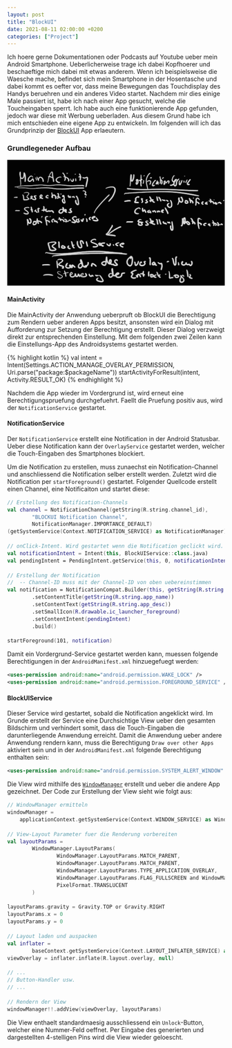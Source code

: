 ```yaml
---
layout: post
title: "BlockUI"
date: 2021-08-11 02:00:00 +0200
categories: ["Project"]
---
```

Ich hoere gerne Dokumentationen oder Podcasts auf Youtube ueber mein Android Smartphone. Ueberlicherweise trage ich dabei Kopfhoerer und beschaeftige mich dabei mit etwas anderem. Wenn ich beispielsweise die Waesche mache, befindet sich mein Smartphone in der Hosentasche und dabei kommt es oefter vor, dass meine Bewegungen das Touchdisplay des Handys beruehren und ein anderes Video startet. Nachdem mir dies einige Male passiert ist, habe ich nach einer App gesucht, welche die Toucheingaben sperrt. Ich habe auch eine funktionierende App gefunden, jedoch war diese mit Werbung ueberladen. Aus diesem Grund habe ich mich entschieden eine eigene App zu entwickeln. Im folgenden will ich das Grundprinzip der [BlockUI](https://github.com/matseee/block-ui) App erlaeutern. 

### Grundlegeneder Aufbau
![Block-UI Overview](/assets/images/2021-08-11_blockui_overview.png)

#### MainActivity
Die MainActivity der Anwendung ueberpruft ob BlockUI die Berechtigung zum Rendern ueber anderen Apps besitzt, ansonsten wird ein Dialog mit Aufforderung zur Setzung der Berechtigung erstellt. Dieser Dialog verzweigt direkt zur entsprechenden Einstellung. Mit dem folgenden zwei Zeilen kann die Einstellungs-App des Androidsystems gestartet werden.

{% highlight kotlin %}
val intent = Intent(Settings.ACTION_MANAGE_OVERLAY_PERMISSION, Uri.parse("package:$packageName"))
startActivityForResult(intent, Activity.RESULT_OK)
{% endhighlight %}

Nachdem die App wieder im Vordergrund ist, wird erneut eine Berechtigungspruefung durchgefuehrt. Faellt die Pruefung positiv aus, wird der `NotificationService` gestartet.

#### NotificationService
Der `NotificationService` erstellt eine Notification in der Android Statusbar. Ueber diese Notification kann der `OverlayService` gestartet werden, welcher die Touch-Eingaben des Smartphones blockiert.

Um die Notification zu erstellen, muss zunaechst ein Notification-Channel und anschliessend die Notification selber erstellt werden. Zuletzt wird die Notification per `startForeground()` gestartet. Folgender Quellcode erstellt einen Channel, eine Notificaiton und startet diese:


```kotlin
// Erstellung des Notification-Channels
val channel = NotificationChannel(getString(R.string.channel_id),
        "BLOCKUI Notification Channel",
        NotificationManager.IMPORTANCE_DEFAULT)
(getSystemService(Context.NOTIFICATION_SERVICE) as NotificationManager).createNotificationChannel(channel)

// onClick-Intent. Wird gestartet wenn die Notification geclickt wird.
val notificationIntent = Intent(this, BlockUIService::class.java)
val pendingIntent = PendingIntent.getService(this, 0, notificationIntent, 0)

// Erstellung der Notification
//  -- Channel-ID muss mit der Channel-ID von oben uebereinstimmen
val notification = NotificationCompat.Builder(this, getString(R.string.channel_id))
        .setContentTitle(getString(R.string.app_name))
        .setContentText(getString(R.string.app_desc))
        .setSmallIcon(R.drawable.ic_launcher_foreground)
        .setContentIntent(pendingIntent)
        .build()

startForeground(101, notification)
```

Damit ein Vordergrund-Service gestartet werden kann, muessen folgende Berechtigungen in der `AndroidManifest.xml` hinzuegefuegt werden:

```xml
<uses-permission android:name="android.permission.WAKE_LOCK" />
<uses-permission android:name="android.permission.FOREGROUND_SERVICE" />
```


#### BlockUIService
Dieser Service wird gestartet, sobald die Notification angeklickt wird. Im Grunde erstellt der Service eine Durchsichtige View ueber den gesamten Bildschirm und verhindert somit, dass die Touch-Eingaben die darunterliegende Anwendung erreicht. Damit die Anwendung ueber andere Anwendung rendern kann, muss die Berechtigung `Draw over other Apps` aktiviert sein und in der `AndroidManifest.xml` folgende Berechtigung enthalten sein:

```xml
<uses-permission android:name="android.permission.SYSTEM_ALERT_WINDOW" />
```


Die View wird mithilfe des [`WindowManager`](https://developer.android.com/reference/android/view/WindowManager?hl=en) erstellt und ueber die andere App gezeichnet. Der Code zur Erstellung der View sieht wie folgt aus:

```kotlin
// WindowManager ermitteln
windowManager =
    applicationContext.getSystemService(Context.WINDOW_SERVICE) as WindowManager?

// View-Layout Parameter fuer die Renderung vorbereiten
val layoutParams =
        WindowManager.LayoutParams(
                WindowManager.LayoutParams.MATCH_PARENT,
                WindowManager.LayoutParams.MATCH_PARENT,
                WindowManager.LayoutParams.TYPE_APPLICATION_OVERLAY,
                WindowManager.LayoutParams.FLAG_FULLSCREEN and WindowManager.LayoutParams.FLAG_LAYOUT_IN_SCREEN,
                PixelFormat.TRANSLUCENT
        )

layoutParams.gravity = Gravity.TOP or Gravity.RIGHT
layoutParams.x = 0
layoutParams.y = 0

// Layout laden und auspacken
val inflater =
        baseContext.getSystemService(Context.LAYOUT_INFLATER_SERVICE) as LayoutInflater
viewOverlay = inflater.inflate(R.layout.overlay, null)

// ...
// Button-Handler usw.
// ...

// Rendern der View
windowManager!!.addView(viewOverlay, layoutParams)
```


Die View enthaelt standardmaesig ausschliessend ein `Unlock`-Button, welcher eine Nummer-Feld oeffnet. Per Eingabe des generierten und dargestellten 4-stelligen Pins wird die View wieder geloescht. 
